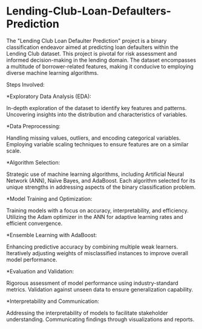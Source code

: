 # Lending-Club-Loan-Defaulters-Prediction
The "Lending Club Loan Defaulter Prediction" project is a binary classification endeavor aimed at predicting loan defaulters within the Lending Club dataset. This project is pivotal for risk assessment and informed decision-making in the lending domain. The dataset encompasses a multitude of borrower-related features, making it conducive to employing diverse machine learning algorithms.

Steps Involved:

*Exploratory Data Analysis (EDA):

In-depth exploration of the dataset to identify key features and patterns.
Uncovering insights into the distribution and characteristics of variables.

*Data Preprocessing:

Handling missing values, outliers, and encoding categorical variables.
Employing variable scaling techniques to ensure features are on a similar scale.

*Algorithm Selection:

Strategic use of machine learning algorithms, including Artificial Neural Network (ANN), Naïve Bayes, and AdaBoost.
Each algorithm selected for its unique strengths in addressing aspects of the binary classification problem.

*Model Training and Optimization:

Training models with a focus on accuracy, interpretability, and efficiency.
Utilizing the Adam optimizer in the ANN for adaptive learning rates and efficient convergence.

*Ensemble Learning with AdaBoost:

Enhancing predictive accuracy by combining multiple weak learners.
Iteratively adjusting weights of misclassified instances to improve overall model performance.

*Evaluation and Validation:

Rigorous assessment of model performance using industry-standard metrics.
Validation against unseen data to ensure generalization capability.

*Interpretability and Communication:

Addressing the interpretability of models to facilitate stakeholder understanding.
Communicating findings through visualizations and reports.
